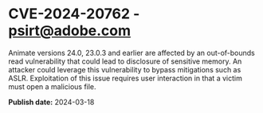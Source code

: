 # CVE-2024-20762 - psirt@adobe.com

Animate versions 24.0, 23.0.3 and earlier are affected by an out-of-bounds read vulnerability that could lead to disclosure of sensitive memory. An attacker could leverage this vulnerability to bypass mitigations such as ASLR. Exploitation of this issue requires user interaction in that a victim must open a malicious file.

**Publish date:** 2024-03-18
